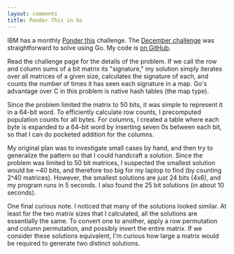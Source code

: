 ```yaml
---
layout: comments
title: Ponder This in Go
---
```


IBM has a monthly [Ponder this][pt] challenge. The [December challenge][dec]
was straightforward to solve using Go. My code is [on GitHub][gh].

Read the challenge page for the details of the problem. If we call the row and
column sums of a bit matrix its "signature," my solution simply iterates over
all matrices of a given size, calculates the signature of each, and counts the
number of times it has seen each signature in a map. Go's advantage over C in
this problem is native hash tables (the map type).

Since the problem limited the matrix to 50 bits, it was simple to represent
it in a 64-bit word. To efficiently calculate row counts, I precomputed
population counts for all bytes. For columns, I created a table where each
byte is expanded to a 64-bit word by inserting seven 0s between each bit, so
that I can do pocketed addition for the columns.

My original plan was to investigate small cases by hand, and then try to
generalize the pattern so that I could handcraft a solution. Since the problem
was limited to 50 bit matrices, I suspected the smallest solution would be ~40
bits, and therefore too big for my laptop to find (by counting 2^40 matrices).
However, the smallest solutions are just 24 bits (4x6), and my program runs in
5 seconds. I also found the 25 bit solutions (in about 10 seconds).

One final curious note. I noticed that many of the solutions looked similar.
At least for the two matrix sizes that I calculated, all the solutions are
essentially the same. To convert one to another, apply a row permutation and
column permutation, and possibly invert the entire matrix. If we consider
these solutions equivalent, I'm curious how large a matrix would be required
to generate two distinct solutions.

[pt]: http://domino.research.ibm.com/Comm/wwwr_ponder.nsf/pages/index.html
[dec]: http://domino.research.ibm.com/Comm/wwwr_ponder.nsf/Challenges/December2014.html
[gh]: https://github.com/JStech/ponder-dec-14

